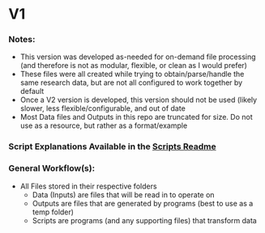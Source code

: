 # V1
### Notes:
- This version was developed as-needed for on-demand file processing (and therefore is not as modular, flexible, or clean as I would prefer)
- These files were all created while trying to obtain/parse/handle the same research data, but are not all configured to work together by default
- Once a V2 version is developed, this version should not be used (likely slower, less flexible/configurable, and out of date
- Most Data files and Outputs in this repo are truncated for size. Do not use as a resource, but rather as a format/example
### Script Explanations Available in the [Scripts Readme](./Scripts/.)
### General Workflow(s):
- All Files stored in their respective folders
  - Data (Inputs) are files that will be read in to operate on
  - Outputs are files that are generated by programs (best to use as a temp folder)
  - Scripts are programs (and any supporting files) that transform data
